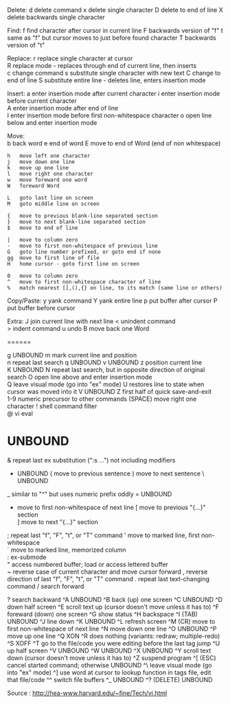Delete:
	d	delete command
	x	delete single character
	D	delete to end of line
	X	delete backwards single character

Find:
	f	find character after cursor in current line
	F	backwards version of "f"
	t	same as "f" but cursor moves to just before found character	
	T	backwards version of "t"
	
	
Replace:
	r	replace single character at cursor	
	R	replace mode - replaces through end of current line, then inserts	
	c	change command
	s	substitute single character with new text
	C	change to end of line
	S	substitute entire line - deletes line, enters insertion mode	

Insert:
	a	enter insertion mode after current character
	i	enter insertion mode before current character	
	A	enter insertion mode after end of line	
	I	enter insertion mode before first non-whitespace character
	o	open line below and enter insertion mode

Move:	
	b	back word
	e	end of word
	E	move to end of Word (end of non whitespace)
	
	h	move left one character
	j	move down one line
	k	move up one line
	l	move right one character
	w	move foreward one word
	W	foreward Word
	
	L	goto last line on screen
	M	goto middle line on screen
	
	{	move to previous blank-line separated section	
	}	move to next blank-line separated section	
	$	move to end of line
	
	|	move to column zero
	-	move to first non-whitespace of previous line
	G	goto line number prefixed, or goto end if none
	gg	move to first line of file
	H	home cursor - goto first line on screen
	
	0	move to column zero
	^	move to first non-whitespace character of line
	%	match nearest [],(),{} on line, to its match (same line or others)

Copy/Paste:
	y	yank command
	Y	yank entire line
	p	put buffer after cursor
	P	put buffer before cursor

Extra:
	J	join current line with next line
	<	unindent command	
	>	indent command
	u	undo
	B	move back one Word

======





g	UNBOUND
m	mark current line and position	
n	repeat last search
q	UNBOUND
v	UNBOUND
z	position current line	
K	UNBOUND
N	repeat last search, but in opposite direction of original search
O	open line above and enter insertion mode	
Q	leave visual mode (go into "ex" mode)
U	restores line to state when cursor was moved into it
V	UNBOUND
Z	first half of quick save-and-exit	
1-9	numeric precursor to other commands	
 	(SPACE) move right one character
!	shell command filter	
@	vi eval	
#	UNBOUND
&	repeat last ex substitution (":s ...") not including modifiers
*	UNBOUND
(	move to previous sentence
)	move to next sentence
\	UNBOUND

_	similar to "^" but uses numeric prefix oddly
=	UNBOUND
+	move to first non-whitespace of next line
[	move to previous "{...}" section	
]	move to next "{...}" section	

;	repeat last "f", "F", "t", or "T" command
'	move to marked line, first non-whitespace	
`	move to marked line, memorized column	
:	ex-submode	
"	access numbered buffer; load or access lettered buffer	
~	reverse case of current character and move cursor forward
,	reverse direction of last "f", "F", "t", or "T" command
.	repeat last text-changing command
/	search forward	

?	search backward	
^A	UNBOUND
^B	back (up) one screen
^C	UNBOUND
^D	down half screen
^E	scroll text up (cursor doesn't move unless it has to)
^F	foreward (down) one screen
^G	show status
^H	backspace
^I	(TAB) UNBOUND
^J	line down
^K	UNBOUND
^L	refresh screen
^M	(CR) move to first non-whitespace of next line
^N	move down one line
^O	UNBOUND
^P	move up one line
^Q	XON
^R	does nothing (variants: redraw; multiple-redo)
^S	XOFF
^T	go to the file/code you were editing before the last tag jump
^U	up half screen
^V	UNBOUND
^W	UNBOUND
^X	UNBOUND
^Y	scroll text down (cursor doesn't move unless it has to)
^Z	suspend program
^[	(ESC) cancel started command; otherwise UNBOUND
^\	leave visual mode (go into "ex" mode)
^]	use word at cursor to lookup function in tags file, edit that file/code
^^	switch file buffers
^_	UNBOUND
^?	(DELETE) UNBOUND

Source : http://hea-www.harvard.edu/~fine/Tech/vi.html

